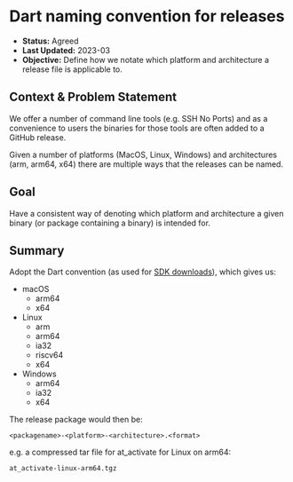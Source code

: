 # Dart naming convention for releases

* **Status:** Agreed
* **Last Updated:** 2023-03
* **Objective:** Define how we notate which platform and architecture a
release file is applicable to.

## Context & Problem Statement

We offer a number of command line tools (e.g. SSH No Ports) and as a
convenience to users the binaries for those tools are often added to a GitHub
release.

Given a number of platforms (MacOS, Linux, Windows) and architectures (arm,
arm64, x64) there are multiple ways that the releases can be named.

## Goal

Have a consistent way of denoting which platform and architecture a given
binary (or package containing a binary) is intended for.

## Summary

Adopt the Dart convention (as used for
[SDK downloads](https://dart.dev/get-dart/archive)), which gives us:

* macOS
  * arm64
  * x64
* Linux
  * arm
  * arm64
  * ia32
  * riscv64
  * x64
* Windows
  * arm64
  * ia32
  * x64

The release package would then be:

`<packagename>-<platform>-<architecture>.<format>`

e.g. a compressed tar file for at_activate for Linux on arm64:

`at_activate-linux-arm64.tgz`
